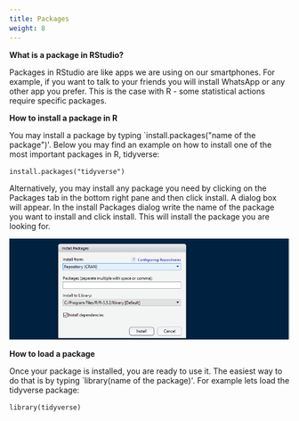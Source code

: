 ```yaml
---
title: Packages 
weight: 8
---
```


**What is a package in RStudio?**

Packages in RStudio are like apps we are using on our smartphones. For example, if you want to talk to your friends you will install WhatsApp or any other app you prefer. This is the case with R - some statistical actions require specific packages.

**How to install a package in R**

You may install a package by typing \`install.packages("name of the package")'. Below you may find an example on how to install one of the most important packages in R, tidyverse:

```{r, eval = FALSE, message=FALSE, warning=FALSE, paged.print=FALSE}
install.packages("tidyverse")
```

Alternatively, you may install any package you need by clicking on the Packages tab in the bottom right pane and then click install. A dialog box will appear. In the install Packages dialog write the name of the package you want to install and click install. This will install the package you are looking for.

![Install Packages](Figure_36.PNG)


**How to load a package**

Once your package is installed, you are ready to use it. The easiest way to do that is by typing `library(name of the package)'. For example lets load the tidyverse package:

```{r, eval = FALSE, message=FALSE, warning=FALSE, paged.print=FALSE}
library(tidyverse)
```
